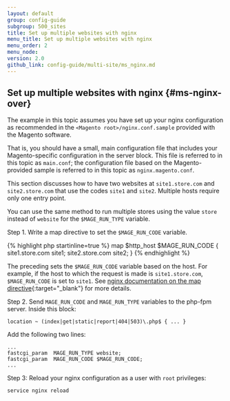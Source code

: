 ```yaml
---
layout: default
group: config-guide
subgroup: 500_sites
title: Set up multiple websites with nginx
menu_title: Set up multiple websites with nginx
menu_order: 2
menu_node: 
version: 2.0
github_link: config-guide/multi-site/ms_nginx.md
---
```


## Set up multiple websites with nginx {#ms-nginx-over}
The example in this topic assumes you have set up your nginx configuration as recommended in the `<Magento root>/nginx.conf.sample` provided with the Magento software. 

That is, you should have a small, main configuration file that includes your Magento-specific configuration in the server block. This file is referred to in this topic as `main.conf`; the configuration file based on the Magento-provided sample is referred to in this topic as `nginx.magento.conf`.

This section discusses how to have two websites at `site1.store.com` and `site2.store.com` that use the codes `site1` and `site2`. Multiple hosts require only one entry point. 

You can use the same method to run multiple stores using the value `store` instead of `website` for the `$MAGE_RUN_TYPE` variable.

Step 1. Write a map directive to set the `$MAGE_RUN_CODE` variable.

{% highlight php startinline=true %}
map $http_host $MAGE_RUN_CODE {
    site1.store.com site1;
    site2.store.com site2;
}
{% endhighlight %}

The preceding sets the `$MAGE_RUN_CODE` variable based on the host. For example, if the host to which the request is made is `site1.store.com`, `$MAGE_RUN_CODE` is set to `site1`. See [nginx documentation on the map directive](http://nginx.org/en/docs/http/ngx_http_map_module.html#map){:target="_blank"} for more details.

Step 2. Send `MAGE_RUN_CODE` and `MAGE_RUN_TYPE` variables to the php-fpm server.
Inside this block:

	location ~ (index|get|static|report|404|503)\.php$ { ... }

Add the following two lines:

	...
	fastcgi_param  MAGE_RUN_TYPE website;
	fastcgi_param  MAGE_RUN_CODE $MAGE_RUN_CODE;
	...

Step 3: Reload your nginx configuration as a user with `root` privileges:

	service nginx reload

